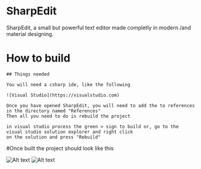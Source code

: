 # SharpEdit
SharpEdit, a small but powerful text editor made completly in modern /and material designing.

# How to build
    
    ## Things needed

    You will need a csharp ide, like the following

    ![Visual Studio](https://visualstudio.com)
    
    Once you have opened SharpEdit, you will need to add the to references in the directory named "References"
    Then all you need to do is rebuild the project

    in visual studio process the green > sign to build or, go to the visual studio solution explorer and right click
    on the solution and press "Rebuild"

 #Once built the project should look like this

   ![Alt text](http://sharptech.tk/apps/new.PNG)
   ![Alt text](http://sharptech.tk/apps/new1.PNG)